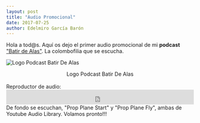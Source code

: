 ```yaml
---
layout: post
title: "Audio Promocional"
date: 2017-07-25
author: Edelmiro García Barón
---
```

Hola a tod@s. Aquí os dejo el primer audio promocional de mi <strong>podcast</strong> <a href="https://batirdealas.github.io">"Batir de Alas"</a>. La colombofilia que se escucha.
<p><img style="max-width: 100%; width: auto; height: auto; display: block; margin-left: auto; margin-right: auto;" src="https://batirdealas.github.io/images/BdA1400x1400.png" alt="Logo Podcast Batir De Alas" /></p>
<Center>Logo Podcast Batir De Alas</Center>
<BR>
Reproductor de audio:
<iframe src="https://archive.org/embed/PromoBatirDeAlasPodcast" width="100%" height="40" frameborder="0" webkitallowfullscreen="true" mozallowfullscreen="true" allowfullscreen></iframe>
De fondo se escuchan, "Prop Plane Start" y "Prop Plane Fly", ambas de Youtube Audio Library.
Volamos pronto!!!
